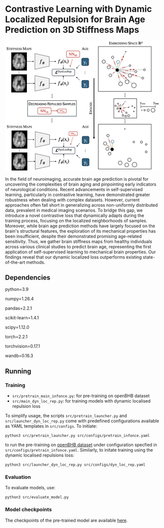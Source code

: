 # Contrastive Learning with Dynamic Localized Repulsion for Brain Age Prediction on 3D Stiffness Maps

![asd](assets/teaser.png)

In the field of neuroimaging, accurate brain age prediction is pivotal for uncovering the complexities of brain aging and pinpointing early indicators of neurological conditions. Recent advancements in self-supervised learning, particularly in contrastive learning, have demonstrated greater robustness when dealing with complex datasets. However, current approaches often fall short in generalizing across non-uniformly distributed data, prevalent in medical imaging scenarios. To bridge this gap, we introduce a novel contrastive loss that dynamically adapts during the training process, focusing on the localized neighborhoods of samples. Moreover, while brain age prediction methods have largely focused on the brain's structural features, the exploration of its mechanical properties has been insufficient, despite their demonstrated promising age-related sensitivity. Thus, we gather brain stiffness maps from healthy individuals across various clinical studies to predict brain age, representing the first application of self-supervised learning to mechanical brain properties. Our findings reveal that our dynamic localized loss outperforms existing state-of-the-art methods.


## Dependencies

python=3.9

numpy=1.26.4

pandas=2.2.1

scikit-learn=1.4.1

scipy=1.12.0

torch=2.2.1

torchvision=0.17.1

wandb=0.16.3


## Running 

### Training

- `src/pretrain_main_infonce.py`: for pre-training on openBHB dataset
- `src/main_dyn_loc_rep.py`: for training models with dynamic localised repulsion loss

To simplify usage, the scripts `src/pretrain_launcher.py` and `src/launcher_dyn_loc_rep.py` come with predefined configurations available as YAML templates in `src/configs`. To initiate:

```
python3 src/pretrain_launcher.py src/configs/pretrain_infonce.yaml
```
to run the pre-training on [openBHB dataset](https://ieee-dataport.org/open-access/openbhb-multi-site-brain-mri-dataset-age-prediction-and-debiasing) under configuration specfied in `src/configs/pretrain_infonce.yaml`. Similarly, to initate training using the dynamic localised repulsions loss:

```
python3 src/launcher_dyn_loc_rep.py src/configs/dyn_loc_rep.yaml
```

### Evaluation

To evaluate models, use:

```
python3 src/evaluate_model.py
```

### Model checkpoints

The checkpoints of the pre-trained model are available [here](https://www.dropbox.com/scl/fo/388sxcfqm8j5wqi8wd48s/h?rlkey=3ecj0nq4xu164kr7tbb47p6dt&dl=0).
